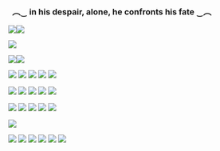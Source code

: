 ### ‎ ‎    ︵‿ in his despair, alone, he confronts his fate ‿︵

![](https://media.discordapp.net/attachments/1117337135331147798/1179216084860154026/IMG_2914_3.png?ex=6578f98f&is=6566848f&hm=0ededa58adb576037668469dd51e2e16b696ea3d915165ab4d8802df162a3992&=&format=webp&quality=lossless)![](https://media.discordapp.net/attachments/1117337135331147798/1179216245443285033/IMG_2918_3.png?ex=6578f9b5&is=656684b5&hm=70e2d4a5a5a59a977dc65b4c9b056b2dfc15c4bee5594b11cebd40d568f778c8&=&format=webp&quality=lossless)

![](https://media.discordapp.net/attachments/1117337135331147798/1179213330896924683/tumblr_6d2c65d7da00269b790c4757c6603f1b_3c73ae65_2048-removebg-preview.png?ex=6578f6fe&is=656681fe&hm=92fda808a7dd45041cbbbed0abb2642bda1caf7b0ebff50d8b43c651b287b08a&=&format=webp&quality=lossless)


![](https://media.discordapp.net/attachments/1117337135331147798/1179216084600115220/IMG_2918_3.png?ex=6578f98f&is=6566848f&hm=8f6746248a97a13233eff41d0dbc436eeed9b9175417995593167f347b79a204&=&format=webp&quality=lossless)![](https://media.discordapp.net/attachments/1117337135331147798/1179216245686546432/IMG_2914_3.png?ex=6578f9b5&is=656684b5&hm=47bcb6f7a1d6d172f24ff6560600c42edcc3b9218c3a9c6638346b205085cdcc&=&format=webp&quality=lossless)

![](https://kopawz.neocities.org/stamphoard/stamps/pepsidog.png) ![](https://64.media.tumblr.com/8261f486f06f86f64019764066382eca/330a847f340059f7-e8/s100x200/f1d721aadb9d5169321d1f0d9809716ef9deb37d.png) ![](https://images-wixmp-ed30a86b8c4ca887773594c2.wixmp.com/f/93f30916-a8f0-45fd-a18d-7123d4d3a240/d77mmkz-5f0071ea-4866-4e7d-b34f-5893b612c0d5.png?token=eyJ0eXAiOiJKV1QiLCJhbGciOiJIUzI1NiJ9.eyJzdWIiOiJ1cm46YXBwOjdlMGQxODg5ODIyNjQzNzNhNWYwZDQxNWVhMGQyNmUwIiwiaXNzIjoidXJuOmFwcDo3ZTBkMTg4OTgyMjY0MzczYTVmMGQ0MTVlYTBkMjZlMCIsIm9iaiI6W1t7InBhdGgiOiJcL2ZcLzkzZjMwOTE2LWE4ZjAtNDVmZC1hMThkLTcxMjNkNGQzYTI0MFwvZDc3bW1rei01ZjAwNzFlYS00ODY2LTRlN2QtYjM0Zi01ODkzYjYxMmMwZDUucG5nIn1dXSwiYXVkIjpbInVybjpzZXJ2aWNlOmZpbGUuZG93bmxvYWQiXX0.Rc6OTyfm2NyVYqBbYj7ECU7mQlrpsKU-0X-uZqiW3MI) ![](https://i.imgur.com/pOReGXf.png) ![](https://external-media.spacehey.net/media/sYKSI6VsktxUzd-mHTQBPid3wt-otEefiutDi89b3Etg=/https://64.media.tumblr.com/a941d1d076b713d9d205813634ecc237/e02cf7239140df0e-26/s100x200/6e66b6f1ff597a1f3337179b9d064598400be091.png)

![](https://external-media.spacehey.net/media/siMoNUefY5UVS8LIqm_AoZB3n4t-P6axRfPm0gvqT5_s=/https://64.media.tumblr.com/dc70d45256ff9f168a689c3ca479427a/be46616c098dfb7d-b4/s250x400/c91c7adf15b597b8350f9311654f0f1fc5c62909.gifv) ![](https://external-media.spacehey.net/media/sQGxtYPWw14ZRAFLU27pw1qcoOSSjyJ7dCfvW5m3khAk=/https://64.media.tumblr.com/967556dfa67cebff82dc101126ccc449/tumblr_pzemdkgpFH1xbgu08o2_100.png) ![](https://external-media.spacehey.net/media/sERHYAgPCaVrkSpFAYh04ETRYkLfN9n4WXEoco8-9iHs=/https://gligar.neocities.org/yuri.jpg) ![](https://external-media.spacehey.net/media/sVA2U8qWR9_t7dg8YPGNXaDpEAyCic_KZSrhW4rYqaV0=/https://laboratory.neocities.org/stamps/media/5.gif) ![](https://external-media.spacehey.net/media/sxEIDjNrSKOLCCpctSILRK3L7Dfkwoje6R1EFReGzty0=/https://64.media.tumblr.com/3294ed220429817ccb5f0a9419e8c225/tumblr_pumkjcrHqW1xbgu08o3_100.png) 

![](https://external-media.spacehey.net/media/s0KoDzwjXKJi4y-V8J0CK1vPCq-fs7oQQ_5dkVdT1qoM=/https://gligar.neocities.org/shizuku.png) ![](https://external-media.spacehey.net/media/sXtQ8_AJjoOcfR_dRw_Bv4qzkoWOrEaxLiZEmX-NhohA=/https://gligar.neocities.org/rgu.gif) ![](https://external-media.spacehey.net/media/sbrRtY0AvMQIxzpHEobJhSr-HEUhhx6rmWNnF6n4slno=/https://64.media.tumblr.com/db1a3f11649350e75c6f77f7e049ca69/50f99216662f3f44-4a/s100x200/35aba97331e68ea0237a57ed790a51f48088029a.gifv) ![](https://external-media.spacehey.net/media/sN9Z1i30TVNjeQbS3BlCNJeN7CNq0stpxUFyaH5M6Za4=/https://64.media.tumblr.com/1edec0fd3479badd5fc55b57c62b7f83/28bf50de61a30126-eb/s100x200/ec6aad8ab73ee413cf692b8a9a3891f39ed7d779.png) ![](https://camo.githubusercontent.com/dab65fd7e73255c1d735290efe4dd61d17d41dd0309e40cb42b2ecc73c96e7f4/68747470733a2f2f6b6f7061777a2e6e656f6369746965732e6f72672f7374616d70686f6172642f7374616d7073342f6e696b6169646f2e706e67)

![](https://media.discordapp.net/attachments/1117337135331147798/1179240612663402537/ezgif.com-resize_5.gif?ex=65791067&is=65669b67&hm=0c844d113b84a44cdd6e43a96ddd712525e562e0887448ce92f68c2970bb73bb&=)

![](https://files.catbox.moe/u4rt0z.png) ![](https://cdn.discordapp.com/attachments/1144007636757512353/1144834240614240337/6eed5e0d.gif) ![](https://cdn.discordapp.com/attachments/1144007636757512353/1144834235304263760/697d1c3c.gif) ![](https://files.catbox.moe/k0k810.png) ![](https://cdn.discordapp.com/attachments/1144007636757512353/1144843830802255972/152fe63f.gif) ![](https://xyz.crd.co/assets/images/gallery20/ebe73617.gif?v=4ca63763)
